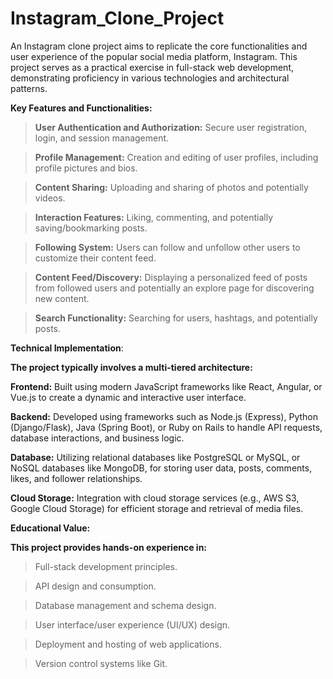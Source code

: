 # Instagram_Clone_Project
An Instagram clone project aims to replicate the core functionalities and user experience of the popular social media platform, Instagram. This project serves as a practical exercise in full-stack web development, demonstrating proficiency in various technologies and architectural patterns. 

**Key Features and Functionalities:**
>**User Authentication and Authorization:** Secure user registration, login, and session management.

>**Profile Management:** Creation and editing of user profiles, including profile pictures and bios.

>**Content Sharing:** Uploading and sharing of photos and potentially videos.

>**Interaction Features:** Liking, commenting, and potentially saving/bookmarking posts.

>**Following System:** Users can follow and unfollow other users to customize their content feed.

>**Content Feed/Discovery:** Displaying a personalized feed of posts from followed users and potentially an explore page for discovering new content.

>**Search Functionality:** Searching for users, hashtags, and potentially posts.

**Technical Implementation**:

**The project typically involves a multi-tiered architecture:**

**Frontend:**
Built using modern JavaScript frameworks like React, Angular, or Vue.js to create a dynamic and interactive user interface.

**Backend:**
Developed using frameworks such as Node.js (Express), Python (Django/Flask), Java (Spring Boot), or Ruby on Rails to handle API requests, database interactions, and business logic.

**Database:**
Utilizing relational databases like PostgreSQL or MySQL, or NoSQL databases like MongoDB, for storing user data, posts, comments, likes, and follower relationships.

**Cloud Storage:**
Integration with cloud storage services (e.g., AWS S3, Google Cloud Storage) for efficient storage and retrieval of media files.

**Educational Value:**

**This project provides hands-on experience in:**
>Full-stack development principles.

>API design and consumption.

>Database management and schema design.

>User interface/user experience (UI/UX) design.

>Deployment and hosting of web applications.

>Version control systems like Git.
